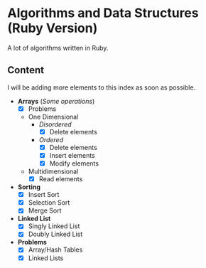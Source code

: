 # Algorithms and Data Structures (Ruby Version)

A lot of algorithms written in Ruby.

## Content

I will be adding more elements to this index as soon as possible.

- **Arrays** (*Some operations*)
  - [x] Problems
  - One Dimensional
    - *Disordered*
      - [x] Delete elements
    - *Ordered*
      - [x] Delete elements
      - [x] Insert elements
      - [x] Modify elements
  - Multidimensional
    - [x] Read elements
- **Sorting**
  - [x] Insert Sort
  - [x] Selection Sort
  - [x] Merge Sort
- **Linked List**
  - [x] Singly Linked List
  - [x] Doubly Linked List
- **Problems**
  - [x] Array/Hash Tables
  - [x] Linked Lists
